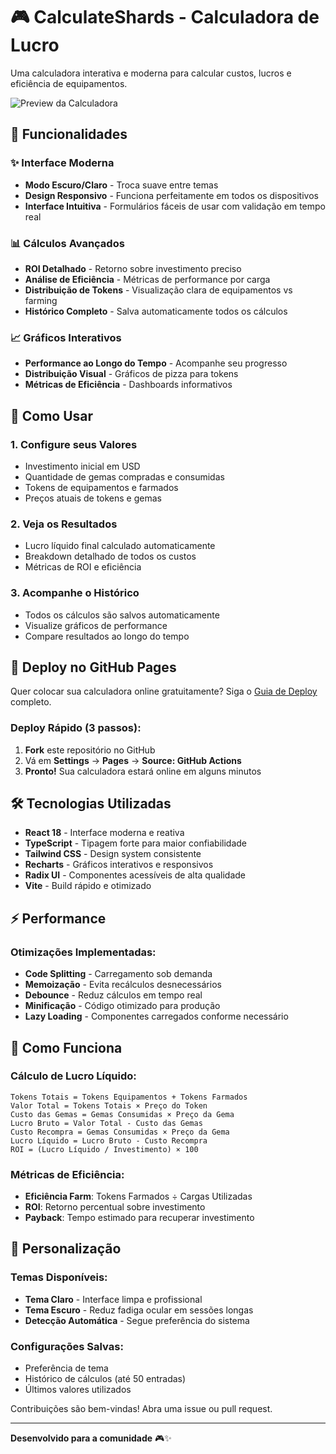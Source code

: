 # 🎮 CalculateShards - Calculadora de Lucro

Uma calculadora interativa e moderna para calcular custos, lucros e eficiência de equipamentos.

![Preview da Calculadora](https://via.placeholder.com/800x400/10B981/FFFFFF?text=CalculateShards)

## 🌟 Funcionalidades

### ✨ Interface Moderna
- **Modo Escuro/Claro** - Troca suave entre temas
- **Design Responsivo** - Funciona perfeitamente em todos os dispositivos
- **Interface Intuitiva** - Formulários fáceis de usar com validação em tempo real

### 📊 Cálculos Avançados
- **ROI Detalhado** - Retorno sobre investimento preciso
- **Análise de Eficiência** - Métricas de performance por carga
- **Distribuição de Tokens** - Visualização clara de equipamentos vs farming
- **Histórico Completo** - Salva automaticamente todos os cálculos

### 📈 Gráficos Interativos
- **Performance ao Longo do Tempo** - Acompanhe seu progresso
- **Distribuição Visual** - Gráficos de pizza para tokens
- **Métricas de Eficiência** - Dashboards informativos

## 🚀 Como Usar

### 1. **Configure seus Valores**
- Investimento inicial em USD
- Quantidade de gemas compradas e consumidas
- Tokens de equipamentos e farmados
- Preços atuais de tokens e gemas

### 2. **Veja os Resultados**
- Lucro líquido final calculado automaticamente
- Breakdown detalhado de todos os custos
- Métricas de ROI e eficiência

### 3. **Acompanhe o Histórico**
- Todos os cálculos são salvos automaticamente
- Visualize gráficos de performance
- Compare resultados ao longo do tempo

## 💾 Deploy no GitHub Pages

Quer colocar sua calculadora online gratuitamente? Siga o [Guia de Deploy](./DEPLOY.md) completo.

### Deploy Rápido (3 passos):
1. **Fork** este repositório no GitHub
2. Vá em **Settings** → **Pages** → **Source: GitHub Actions**
3. **Pronto!** Sua calculadora estará online em alguns minutos

## 🛠️ Tecnologias Utilizadas

- **React 18** - Interface moderna e reativa
- **TypeScript** - Tipagem forte para maior confiabilidade
- **Tailwind CSS** - Design system consistente
- **Recharts** - Gráficos interativos e responsivos
- **Radix UI** - Componentes acessíveis de alta qualidade
- **Vite** - Build rápido e otimizado

## ⚡ Performance

### Otimizações Implementadas:
- **Code Splitting** - Carregamento sob demanda
- **Memoização** - Evita recálculos desnecessários
- **Debounce** - Reduz cálculos em tempo real
- **Minificação** - Código otimizado para produção
- **Lazy Loading** - Componentes carregados conforme necessário

## 🎯 Como Funciona

### Cálculo de Lucro Líquido:
```
Tokens Totais = Tokens Equipamentos + Tokens Farmados
Valor Total = Tokens Totais × Preço do Token
Custo das Gemas = Gemas Consumidas × Preço da Gema
Lucro Bruto = Valor Total - Custo das Gemas
Custo Recompra = Gemas Consumidas × Preço da Gema
Lucro Líquido = Lucro Bruto - Custo Recompra
ROI = (Lucro Líquido / Investimento) × 100
```

### Métricas de Eficiência:
- **Eficiência Farm**: Tokens Farmados ÷ Cargas Utilizadas
- **ROI**: Retorno percentual sobre investimento
- **Payback**: Tempo estimado para recuperar investimento

## 🎨 Personalização

### Temas Disponíveis:
- **Tema Claro** - Interface limpa e profissional
- **Tema Escuro** - Reduz fadiga ocular em sessões longas
- **Detecção Automática** - Segue preferência do sistema

### Configurações Salvas:
- Preferência de tema
- Histórico de cálculos (até 50 entradas)
- Últimos valores utilizados

Contribuições são bem-vindas! Abra uma issue ou pull request.

---

**Desenvolvido para a comunidade** 🎮✨
